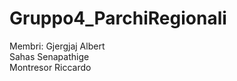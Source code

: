 # Gruppo4_ParchiRegionali

Membri:
  Gjergjaj Albert </br>
  Sahas Senapathige </br>
  Montresor Riccardo </br>
